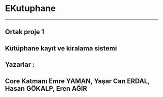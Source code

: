 # EKutuphane
------------
Ortak proje 1
-------------
Kütüphane kayıt ve kiralama sistemi
-----------------------------------
Yazarlar :
----------------------
Core Katmanı
Emre YAMAN, 
Yaşar Can ERDAL, 
Hasan GÖKALP, 
Eren AĞİR
-----------------------

